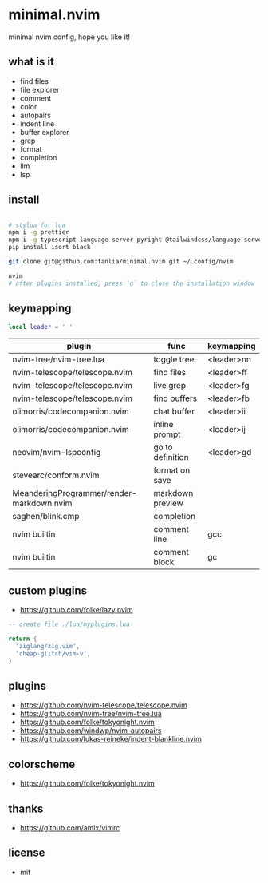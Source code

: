 # minimal.nvim

minimal nvim config, hope you like it!

## what is it

- find files
- file explorer
- comment
- color
- autopairs
- indent line
- buffer explorer
- grep
- format
- completion
- llm
- lsp

## install

```sh

# stylua for lua
npm i -g prettier
npm i -g typescript-language-server pyright @tailwindcss/language-server
pip install isort black

git clone git@github.com:fanlia/minimal.nvim.git ~/.config/nvim

nvim
# after plugins installed, press `q` to close the installation window

```

## keymapping

```lua
local leader = ' '

```

| plugin                                    | func             | keymapping   |
| ----------------------------------------- | ---------------- | ------------ |
| nvim-tree/nvim-tree.lua                   | toggle tree      | \<leader\>nn |
| nvim-telescope/telescope.nvim             | find files       | \<leader\>ff |
| nvim-telescope/telescope.nvim             | live grep        | \<leader\>fg |
| nvim-telescope/telescope.nvim             | find buffers     | \<leader\>fb |
| olimorris/codecompanion.nvim              | chat buffer      | \<leader\>ii |
| olimorris/codecompanion.nvim              | inline prompt    | \<leader\>ij |
| neovim/nvim-lspconfig                     | go to definition | \<leader\>gd |
| stevearc/conform.nvim                     | format on save   |              |
| MeanderingProgrammer/render-markdown.nvim | markdown preview |              |
| saghen/blink.cmp                          | completion       |              |
| nvim builtin                              | comment line     | gcc          |
| nvim builtin                              | comment block    | gc           |

## custom plugins

- https://github.com/folke/lazy.nvim

```lua
-- create file ./lua/myplugins.lua

return {
  'ziglang/zig.vim',
  'cheap-glitch/vim-v',
}
```

## plugins

- https://github.com/nvim-telescope/telescope.nvim
- https://github.com/nvim-tree/nvim-tree.lua
- https://github.com/folke/tokyonight.nvim
- https://github.com/windwp/nvim-autopairs
- https://github.com/lukas-reineke/indent-blankline.nvim

## colorscheme

- https://github.com/folke/tokyonight.nvim

## thanks

- https://github.com/amix/vimrc

## license

- mit
